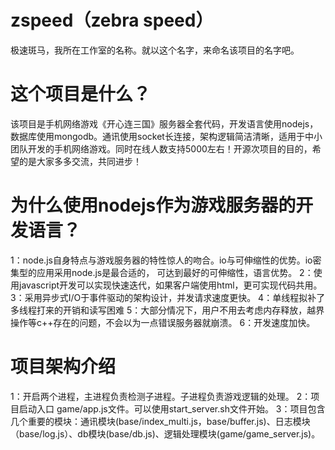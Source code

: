 # zspeed（zebra speed）
极速斑马，我所在工作室的名称。就以这个名字，来命名该项目的名字吧。

# 这个项目是什么？
该项目是手机网络游戏《开心连三国》服务器全套代码，开发语言使用nodejs，数据库使用mongodb。通讯使用socket长连接，架构逻辑简洁清晰，适用于中小团队开发的手机网络游戏。同时在线人数支持5000左右！开源次项目的目的，希望的是大家多多交流，共同进步！

# 为什么使用nodejs作为游戏服务器的开发语言？
1：node.js自身特点与游戏服务器的特性惊人的吻合。io与可伸缩性的优势。io密集型的应用采用node.js是最合适的， 可达到最好的可伸缩性，语言优势。
2：使用javascript开发可以实现快速迭代，如果客户端使用html，更可实现代码共用。
3：采用异步式I/O于事件驱动的架构设计，并发请求速度更快。
4：单线程拟补了多线程打来的开销和读写困难 
5：大部分情况下，用户不用去考虑内存释放，越界操作等c++存在的问题，不会以为一点错误服务器就崩溃。
6：开发速度加快。 

# 项目架构介绍
1：开启两个进程，主进程负责检测子进程。子进程负责游戏逻辑的处理。
2：项目启动入口 game/app.js文件。可以使用start_server.sh文件开始。
3：项目包含几个重要的模块：通讯模块(base/index_multi.js，base/buffer.js)、日志模块（base/log.js）、db模块(base/db.js)、逻辑处理模块(game/game_server.js)。

